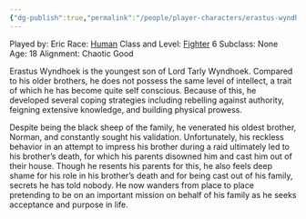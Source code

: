 ```yaml
---
{"dg-publish":true,"permalink":"/people/player-characters/erastus-wyndhoek/","tags":["Character","PC"]}
---
```


Played by: Eric
Race: [Human](http://dnd5e.wikidot.com/human)
Class and Level: [Fighter](http://dnd5e.wikidot.com/fighter) 6
Subclass: None
Age: 18
Alignment: Chaotic Good

Erastus Wyndhoek is the youngest son of Lord Tarly Wyndhoek. Compared to his older brothers, he does not possess the same level of intellect, a trait of which he has become quite self conscious. Because of this, he developed several coping strategies including rebelling against authority, feigning extensive knowledge, and building physical prowess. 

Despite being the black sheep of the family, he venerated his oldest brother, Norman, and constantly sought his validation. Unfortunately, his reckless behavior in an attempt to impress his brother during a raid ultimately led to his brother’s death, for which his parents disowned him and cast him out of their house. Though he resents his parents for this, he also feels deep shame for his role in his brother’s death and for being cast out of his family, secrets he has told nobody. He now wanders from place to place pretending to be on an important mission on behalf of his family as he seeks acceptance and purpose in life.